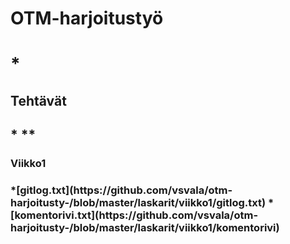 <h1>OTM-harjoitustyö<h1> 
*<h2>Tehtävät<h2>*
**<h3>Viikko1<h3>
*[gitlog.txt](https://github.com/vsvala/otm-harjoitusty-/blob/master/laskarit/viikko1/gitlog.txt)
*[komentorivi.txt](https://github.com/vsvala/otm-harjoitusty-/blob/master/laskarit/viikko1/komentorivi)
